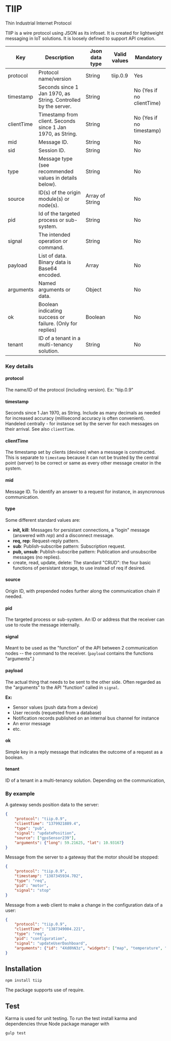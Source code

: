 TIIP
====
Thin Industrial Internet Protocol

TIIP is a wire protocol using JSON as its infoset. It is created for lightweight messaging in IoT solutions. It is loosely defined to support API creation.

| Key | Description | Json data type | Valid values | Mandatory |
| --- | ----------- | -------------- | ------------ | --------- |
| protocol   | Protocol name/version                                            | String          | tiip.0.9 | Yes |
| timestamp  | Seconds since 1 Jan 1970, as String. Controlled by the server.   | String          |          | No (Yes if no clientTime) |
| clientTime | Timestamp from client. Seconds since 1 Jan 1970, as String.      | String          |          | No (Yes if no timestamp) |
| mid        | Message ID.                                                      | String          |          | No |
| sid        | Session ID.                                                      | String          |          | No |
| type       | Message type (see recommended values in details below).          | String          |          | No |
| source     | ID(s) of the origin module(s) or node(s).                        | Array of String |          | No |
| pid        | Id of the targeted process or sub-system.                        | String          |          | No |
| signal     | The intended operation or command.                               | String          |          | No |
| payload    | List of data. Binary data is Base64 encoded.                     | Array           |          | No |
| arguments  | Named arguments or data.                                         | Object          |          | No |
| ok         | Boolean indicating success or failure. (Only for replies)        | Boolean         |          | No |
| tenant     | ID of a tenant in a multi-tenancy solution.                      | String          |          | No |

### Key details

#### protocol
The name/ID of the protocol (including version). Ex: "tiip.0.9"

#### timestamp
Seconds since 1 Jan 1970, as String. Include as many decimals as needed for increased accuracy (millisecond accuracy is often convenient). 
Handeled centrally - for instance set by the server for each messages on their arrival. See also `clientTime`.

#### clientTime
The timestamp set by clients (devices) when a message is constructed. This is separate to `timestamp` because it can not be trusted by the central point (server) to be correct or same as every other message creator in the system.

#### mid
Message ID. To identify an answer to a request for instance, in asyncronous communication.

#### type
Some different standard values are:
- **init, kill**: Messages for persistant connections, a "login" message (answered with *rep*) and a disconnect message.
- **req, rep**: Request-reply pattern.
- **sub**: Publish-subscribe pattern: Subscription request.
- **pub, unsub**: Publish-subscribe pattern: Publication and unsubscribe messages (no replies).
- create, read, update, delete: The standard "CRUD": the four basic functions of persistant storage, to use instead of req if desired.

#### source
Origin ID, with prepended nodes further along the communication chain if needed.

#### pid
The targeted process or sub-system. An ID or address that the receiver can use to route the message internally.

#### signal
Meant to be used as the "function" of the API between 2 communication nodes -- the command to the receiver. (`payload` contains the functions "arguments".)

#### payload
The actual thing that needs to be sent to the other side. Often regarded as the "arguments" to the API "function" called in `signal`.

**Ex:** 
- Sensor values (push data from a device)
- User records (requested from a database)
- Notification records published on an internal bus channel for instance
- An error message
- etc.

#### ok
Simple key in a reply message that indicates the outcome of a request as a boolean.

#### tenant
ID of a tenant in a multi-tenancy solution. Depending on the communication, 

### By example
A gateway sends position data to the server:
```json
{
    "protocol": "tiip.0.9",
    "clientTime": "1379921889.4",
    "type": "pub",
    "signal": "updatePosition",
    "source": ["gpsSensor239"],
    "arguments": {"long": 59.21625, "lat": 10.93167}
}
```

Message from the server to a gateway that the motor should be stopped:
```json
{
    "protocol": "tiip.0.9",
    "timestamp": "1387345934.702",
    "type": "req",
    "pid": "motor",
    "signal": "stop"
}
```

Message from a web client to make a change in the configuration data of a user:
```json
{
    "protocol": "tiip.0.9",
    "clientTime": "1387349004.221",
    "type": "req",
    "pid": "configuration",
    "signal": "updateUserDashboard",
    "arguments": {"id": "4Xd0hN3z", "widgets": ["map", "temperature", "alarms"]}
}
```


## Installation

```shell
npm install tiip
```

The package supports use of require.

## Test

Karma is used for unit testing. To run the test install karma and dependencies thrue Node package manager with

```shell
gulp test
```

